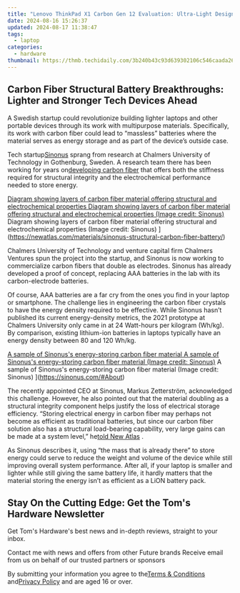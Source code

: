 ```yaml
---
title: "Lenovo ThinkPad X1 Carbon Gen 12 Evaluation: Ultra-Light Design Meets Advanced Artificial Intelligence"
date: 2024-08-16 15:26:37
updated: 2024-08-17 11:38:47
tags:
  - laptop
categories:
  - hardware
thumbnail: https://thmb.techidaily.com/3b240b43c93d639302106c546caada2668474e961bc69741ec2bb6713c7a134f.jpg
---
```


## Carbon Fiber Structural Battery Breakthroughs: Lighter and Stronger Tech Devices Ahead

A Swedish startup could revolutionize building lighter laptops and other portable devices through its work with multipurpose materials. Specifically, its work with carbon fiber could lead to “massless” batteries where the material serves as energy storage and as part of the device’s outside case.  
  
 Tech startup[Sinonus](https://sinonus.com/) sprang from research at Chalmers University of Technology in Gothenburg, Sweden. A research team there has been working for years on[developing carbon fiber](https://newatlas.com/energy/carbon-fiber-structural-battery/?itm%5Fsource=newatlas&itm%5Fmedium=article-body) that offers both the stiffness required for structural integrity and the electrochemical performance needed to store energy.

[Diagram showing layers of carbon fiber material offering structural and electrochemical properties  Diagram showing layers of carbon fiber material offering structural and electrochemical properties  (Image credit: Sinonus)](https://cdn.mos.cms.futurecdn.net/LjsyKER2PQuqFJsZmQpdLT-320-80.jpg)  Diagram showing layers of carbon fiber material offering structural and electrochemical properties  (Image credit: Sinonus) ](https://newatlas.com/materials/sinonus-structural-carbon-fiber-battery/)

 Chalmers University of Technology and venture capital firm Chalmers Ventures spun the project into the startup, and Sinonus is now working to commercialize carbon fibers that double as electrodes. Sinonus has already developed a proof of concept, replacing AAA batteries in the lab with its carbon-electrode batteries.  
  
 Of course, AAA batteries are a far cry from the ones you find in your laptop or smartphone. The challenge lies in engineering the carbon fiber crystals to have the energy density required to be effective. While Sinonus hasn’t published its current energy-density metrics, the 2021 prototype at Chalmers University only came in at 24 Watt-hours per kilogram (Wh/kg). By comparison, existing lithium-ion batteries in laptops typically have an energy density between 80 and 120 Wh/kg.

[A sample of Sinonus's energy-storing carbon fiber material  A sample of Sinonus's energy-storing carbon fiber material  (Image credit: Sinonus)](https://cdn.mos.cms.futurecdn.net/2oZGXR2t6XPYYnDynqN43e-320-80.jpg)  A sample of Sinonus's energy-storing carbon fiber material  (Image credit: Sinonus) ](https://sinonus.com/#About)

 The recently appointed CEO at Sinonus, Markus Zetterström, acknowledged this challenge. However, he also pointed out that the material doubling as a structural integrity component helps justify the loss of electrical storage efficiency. “Storing electrical energy in carbon fiber may perhaps not become as efficient as traditional batteries, but since our carbon fiber solution also has a structural load-bearing capability, very large gains can be made at a system level,” he[told New Atlas](https://newatlas.com/materials/sinonus-structural-carbon-fiber-battery/) .  
  
 As Sinonus describes it, using “the mass that is already there” to store energy could serve to reduce the weight and volume of the device while still improving overall system performance. After all, if your laptop is smaller and lighter while still giving the same battery life, it hardly matters that the material storing the energy isn’t as efficient as a LiON battery pack.

## Stay On the Cutting Edge: Get the Tom's Hardware Newsletter

 Get Tom's Hardware's best news and in-depth reviews, straight to your inbox.

 Contact me with news and offers from other Future brands  Receive email from us on behalf of our trusted partners or sponsors

 By submitting your information you agree to the[Terms & Conditions](https://futureplc.com/terms-conditions/) and[Privacy Policy](https://futureplc.com/privacy-policy/) and are aged 16 or over.


<ins class="adsbygoogle"
     style="display:block"
     data-ad-format="autorelaxed"
     data-ad-client="ca-pub-7571918770474297"
     data-ad-slot="1223367746"></ins>



<ins class="adsbygoogle"
     style="display:block"
     data-ad-client="ca-pub-7571918770474297"
     data-ad-slot="8358498916"
     data-ad-format="auto"
     data-full-width-responsive="true"></ins>
